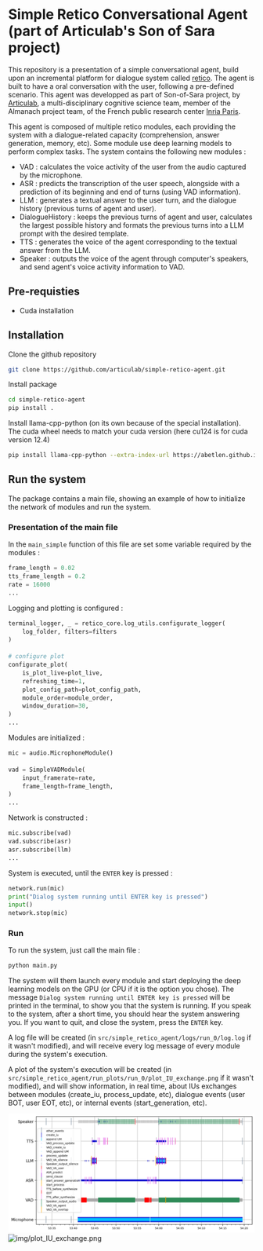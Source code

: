 # Simple Retico Conversational Agent (part of Articulab's Son of Sara project)

This repository is a presentation of a simple conversational agent, build upon an incremental platform for dialogue system called [retico](https://github.com/retico-team/). The agent is built to have a oral conversation  with the user, following a pre-defined scenario. This agent was developped as part of Son-of-Sara project, by [Articulab](https://articulab.hcii.cs.cmu.edu/), a multi-disciplinary cognitive science team, member of the Almanach project team, of the French public research center [Inria Paris](https://www.inria.fr/en).

This agent is composed of multiple retico modules, each providing the system with a dialogue-related capacity (comprehension, answer generation, memory, etc). Some module use deep learning models to perform complex tasks.
The system contains the following new modules :

- VAD : calculates the voice activity of the user from the audio captured by the microphone.
- ASR : predicts the transcription of the user speech, alongside with a prediction of its beginning and end of turns (using VAD information).
- LLM : generates a textual answer to the user turn, and the dialogue history (previous turns of agent and user).
- DialogueHistory : keeps the previous turns of agent and user, calculates the largest possible history and formats the previous turns into a LLM prompt with the desired template.
- TTS : generates the voice of the agent corresponding to the textual answer from the LLM.
- Speaker : outputs the voice of the agent through computer's speakers, and send agent's voice activity information to VAD.

## Pre-requisties

- Cuda installation

## Installation

Clone the github repository

```bash
git clone https://github.com/articulab/simple-retico-agent.git
```

Install package

```bash
cd simple-retico-agent
pip install .
```

Install llama-cpp-python (on its own because of the special installation). The cuda wheel needs to match your cuda version (here cu124 is for cuda version 12.4)

```bash
pip install llama-cpp-python --extra-index-url https://abetlen.github.io/llama-cpp-python/whl/cu124
```

## Run the system

The package contains a main file, showing an example of how to initialize the network of modules and run the system.

### Presentation of the main file

In the `main_simple` function of this file are set some variable required by the modules :

```python
frame_length = 0.02
tts_frame_length = 0.2
rate = 16000
...
```

Logging and plotting is configured :

```python
terminal_logger, _ = retico_core.log_utils.configurate_logger(
    log_folder, filters=filters
)

# configure plot
configurate_plot(
    is_plot_live=plot_live,
    refreshing_time=1,
    plot_config_path=plot_config_path,
    module_order=module_order,
    window_duration=30,
)
...
```

Modules are initialized :

```python
mic = audio.MicrophoneModule()

vad = SimpleVADModule(
    input_framerate=rate,
    frame_length=frame_length,
)
...
```

Network is constructed :

```python
mic.subscribe(vad)
vad.subscribe(asr)
asr.subscribe(llm)
...
```

System is executed, until the `ENTER` key is pressed :

```python
network.run(mic)
print("Dialog system running until ENTER key is pressed")
input()
network.stop(mic)
```

### Run

To run the system, just call the main file :

```bash
python main.py
```

The system will them launch every module and start deploying the deep learning models on the GPU (or CPU if it is the option you chose).
The message `Dialog system running until ENTER key is pressed` will be printed in the terminal, to show you that the system is running.
If you speak to the system, after a short time, you should hear the system answering you.
If you want to quit, and close the system, press the `ENTER` key.

A log file will be created (in `src/simple_retico_agent/logs/run_0/log.log` if it wasn't modified), and will receive every log message of every module during the system's execution.

A plot of the system's execution will be created (in `src/simple_retico_agent/run_plots/run_0/plot_IU_exchange.png` if it wasn't modified), and will show information, in real time, about IUs exchanges between modules (create_iu, process_update, etc), dialogue events (user BOT, user EOT, etc), or internal events (start_generation, etc).

![docs/img/plot_IU_exchange.png](docs/img/plot_IU_exchange.png)
![img/plot_IU_exchange.png](img/plot_IU_exchange.png)
